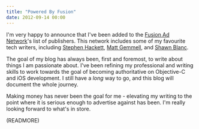 ```yaml
---
title: "Powered By Fusion"
date: 2012-09-14 00:00
---
```


I'm very happy to announce that I've been added to the [Fusion Ad Network](http://fusionads.net)'s list of publishers. This network includes some of my favourite tech writers, including [Stephen Hackett](http://512pixels.net), [Matt Gemmell](http://mattgemmell.com), and [Shawn Blanc](http://shawnblanc.net).

The goal of my blog has always been, first and foremost, to write about things I am passionate about. I've been refining my professional and writing skills to work towards the goal of becoming authoritative on Objective-C and iOS development. I still have a _long_ way to go, and this blog will document the whole journey.

Making money has never been the goal for me - elevating my writing to the point where it is serious enough to advertise against has been. I'm really looking forward to what's in store.

(READMORE)

